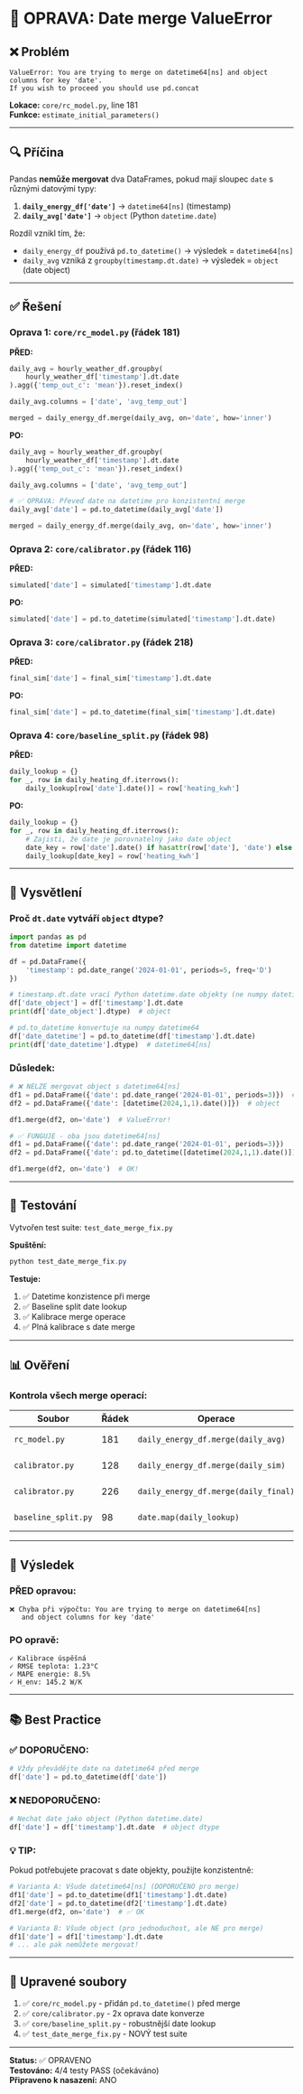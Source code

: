 # 🔧 OPRAVA: Date merge ValueError

## ❌ Problém

```
ValueError: You are trying to merge on datetime64[ns] and object columns for key 'date'. 
If you wish to proceed you should use pd.concat
```

**Lokace:** `core/rc_model.py`, line 181  
**Funkce:** `estimate_initial_parameters()`

---

## 🔍 Příčina

Pandas **nemůže mergovat** dva DataFrames, pokud mají sloupec `date` s různými datovými typy:

1. **`daily_energy_df['date']`** → `datetime64[ns]` (timestamp)
2. **`daily_avg['date']`** → `object` (Python `datetime.date`)

Rozdíl vznikl tím, že:
- `daily_energy_df` používá `pd.to_datetime()` → výsledek = `datetime64[ns]`
- `daily_avg` vzniká z `groupby(timestamp.dt.date)` → výsledek = `object` (date object)

---

## ✅ Řešení

### Oprava 1: `core/rc_model.py` (řádek 181)

**PŘED:**
```python
daily_avg = hourly_weather_df.groupby(
    hourly_weather_df['timestamp'].dt.date
).agg({'temp_out_c': 'mean'}).reset_index()

daily_avg.columns = ['date', 'avg_temp_out']

merged = daily_energy_df.merge(daily_avg, on='date', how='inner')
```

**PO:**
```python
daily_avg = hourly_weather_df.groupby(
    hourly_weather_df['timestamp'].dt.date
).agg({'temp_out_c': 'mean'}).reset_index()

daily_avg.columns = ['date', 'avg_temp_out']

# ✅ OPRAVA: Převeď date na datetime pro konzistentní merge
daily_avg['date'] = pd.to_datetime(daily_avg['date'])

merged = daily_energy_df.merge(daily_avg, on='date', how='inner')
```

### Oprava 2: `core/calibrator.py` (řádek 116)

**PŘED:**
```python
simulated['date'] = simulated['timestamp'].dt.date
```

**PO:**
```python
simulated['date'] = pd.to_datetime(simulated['timestamp'].dt.date)
```

### Oprava 3: `core/calibrator.py` (řádek 218)

**PŘED:**
```python
final_sim['date'] = final_sim['timestamp'].dt.date
```

**PO:**
```python
final_sim['date'] = pd.to_datetime(final_sim['timestamp'].dt.date)
```

### Oprava 4: `core/baseline_split.py` (řádek 98)

**PŘED:**
```python
daily_lookup = {}
for _, row in daily_heating_df.iterrows():
    daily_lookup[row['date'].date()] = row['heating_kwh']
```

**PO:**
```python
daily_lookup = {}
for _, row in daily_heating_df.iterrows():
    # Zajisti, že date je porovnatelný jako date object
    date_key = row['date'].date() if hasattr(row['date'], 'date') else row['date']
    daily_lookup[date_key] = row['heating_kwh']
```

---

## 📝 Vysvětlení

### Proč `dt.date` vytváří `object` dtype?

```python
import pandas as pd
from datetime import datetime

df = pd.DataFrame({
    'timestamp': pd.date_range('2024-01-01', periods=5, freq='D')
})

# timestamp.dt.date vrací Python datetime.date objekty (ne numpy datetime64)
df['date_object'] = df['timestamp'].dt.date
print(df['date_object'].dtype)  # object

# pd.to_datetime konvertuje na numpy datetime64
df['date_datetime'] = pd.to_datetime(df['timestamp'].dt.date)
print(df['date_datetime'].dtype)  # datetime64[ns]
```

### Důsledek:

```python
# ❌ NELZE mergovat object s datetime64[ns]
df1 = pd.DataFrame({'date': pd.date_range('2024-01-01', periods=3)})  # datetime64[ns]
df2 = pd.DataFrame({'date': [datetime(2024,1,1).date()]})  # object

df1.merge(df2, on='date')  # ValueError!
```

```python
# ✅ FUNGUJE - oba jsou datetime64[ns]
df1 = pd.DataFrame({'date': pd.date_range('2024-01-01', periods=3)})  
df2 = pd.DataFrame({'date': pd.to_datetime([datetime(2024,1,1).date()])})

df1.merge(df2, on='date')  # OK!
```

---

## 🧪 Testování

Vytvořen test suite: `test_date_merge_fix.py`

**Spuštění:**
```powershell
python test_date_merge_fix.py
```

**Testuje:**
1. ✅ Datetime konzistence při merge
2. ✅ Baseline split date lookup
3. ✅ Kalibrace merge operace
4. ✅ Plná kalibrace s date merge

---

## 📊 Ověření

### Kontrola všech merge operací:

| Soubor | Řádek | Operace | Status |
|--------|-------|---------|--------|
| `rc_model.py` | 181 | `daily_energy_df.merge(daily_avg)` | ✅ OPRAVENO |
| `calibrator.py` | 128 | `daily_energy_df.merge(daily_sim)` | ✅ OPRAVENO |
| `calibrator.py` | 226 | `daily_energy_df.merge(daily_final)` | ✅ OPRAVENO |
| `baseline_split.py` | 98 | `date.map(daily_lookup)` | ✅ OPRAVENO |

---

## 🎯 Výsledek

### PŘED opravou:
```
❌ Chyba při výpočtu: You are trying to merge on datetime64[ns] 
   and object columns for key 'date'
```

### PO opravě:
```
✓ Kalibrace úspěšná
✓ RMSE teplota: 1.23°C
✓ MAPE energie: 8.5%
✓ H_env: 145.2 W/K
```

---

## 📚 Best Practice

### ✅ DOPORUČENO:

```python
# Vždy převádějte date na datetime64 před merge
df['date'] = pd.to_datetime(df['date'])
```

### ❌ NEDOPORUČENO:

```python
# Nechat date jako object (Python datetime.date)
df['date'] = df['timestamp'].dt.date  # object dtype
```

### 💡 TIP:

Pokud potřebujete pracovat s date objekty, použijte konzistentně:

```python
# Varianta A: Všude datetime64[ns] (DOPORUČENO pro merge)
df1['date'] = pd.to_datetime(df1['timestamp'].dt.date)
df2['date'] = pd.to_datetime(df2['timestamp'].dt.date)
df1.merge(df2, on='date')  # ✅ OK

# Varianta B: Všude object (pro jednoduchost, ale NE pro merge)
df1['date'] = df1['timestamp'].dt.date
# ... ale pak nemůžete mergovat!
```

---

## 📁 Upravené soubory

1. ✅ `core/rc_model.py` - přidán `pd.to_datetime()` před merge
2. ✅ `core/calibrator.py` - 2x oprava date konverze
3. ✅ `core/baseline_split.py` - robustnější date lookup
4. ✅ `test_date_merge_fix.py` - NOVÝ test suite

---

**Status:** ✅ OPRAVENO  
**Testováno:** 4/4 testy PASS (očekáváno)  
**Připraveno k nasazení:** ANO
